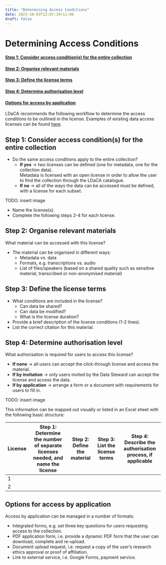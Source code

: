 ```yaml
---
title: "Determining Access Conditions"
date: 2023-10-03T12:07:19+11:00
draft: false
---
```


# Determining Access Conditions

#### [Step 1: Consider access condition(s) for the entire collection](#step-1-consider-access-conditions-for-the-entire-collection-1)
#### [Step 2: Organise relevant materials](#step-2-organise-relevant-materials-1)
#### [Step 3: Define the license terms](#step-3-define-the-license-terms-1)
#### [Step 4: Determine authorisation level](#step-4-determine-authorisation-level-1)
#### [Options for access by application](#options-for-access-by-application-1)

LDaCA recommends the following workflow to determine the access conditions to be outlined in the license. Examples of existing data access licenses can be found [here](https://docs.ldaca.edu.au/licenses/).

## Step 1: Consider access condition(s) for the entire collection

- Do the same access conditions apply to the entire collection?
  - __If yes__ → two licenses can be defined (one for metadata, one for the collection data).<br>
  Metadata is licensed with an open license in order to allow the user to find the collection through the LDaCA catalogue.
  - __If no__ → all of the ways the data can be accessed must be defined, with a license for each subset.

TODO: insert image

- Name the license(s).
- Complete the following steps 2-4 for each license.

## Step 2: Organise relevant materials

What material can be accessed with this license?
- The material can be organised in different ways:
  - Metadata vs. data
  - Formats, e.g. transcriptions vs. audio
  - List of files/speakers (based on a shared quality such as sensitive material, transcribed or non-anonymised material)

## Step 3: Define the license terms

- What conditions are included in the license?
  - Can data be shared?
  - Can data be modified?
  - What is the license duration?
- Provide a brief description of the license conditions (1-2 lines).
- List the correct citation for this material.

## Step 4: Determine authorisation level

What authorisation is required for users to access this license?
- __If none__ → all users can accept the click-through license and access the material.
- __If by invitation__ → only users invited by the Data Steward can accept the license and access the data.
- __If by application__ → arrange a form or a document with requirements for users to fill in.

TODO: insert image

This information can be mapped out visually or listed in an Excel sheet with the following basic structure:

License | Step 1: Determine the number of separate licenses needed, and name the license | Step 2: Define the material | Step 3: List the license terms | Step 4: Describe the authorisation process, if applicable |
--- | --- | --- | --- | ---
1 | | | |
2 | | | |

## Options for access by application

Access by application can be managed in a number of formats:
- Integrated forms, e.g. set three key questions for users requesting access to the collection.
- PDF application form, i.e. provide a dynamic PDF form that the user can download, complete and re-upload.
- Document upload request, i.e. request a copy of the user’s research ethics approval or proof of affiliation.
- Link to external service, i.e. Google Forms, payment service.